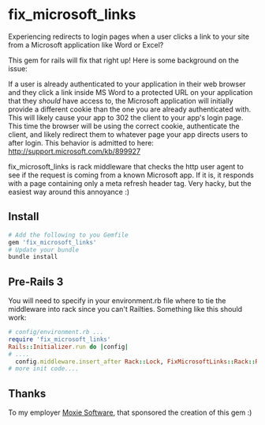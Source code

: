 fix_microsoft_links
===================

Experiencing redirects to login pages when a user clicks a link to your site from a Microsoft application like Word or Excel?

This gem for rails will fix that right up!  Here is some background on the issue:

If a user is already authenticated to your application in their web browser and they click a link inside MS Word to a protected URL on your application that they *should* have access to, the Microsoft application will initially provide a different cookie than the one you are already authenticated with.  This will likely cause your app to 302 the client to your app's login page.  This time the browser will be using the correct cookie, authenticate the client, and likely redirect them to whatever page your app directs users to after login.  This behavior is admitted to here: http://support.microsoft.com/kb/899927

fix_microsoft_links is rack middleware that checks the http user agent to see if the request is coming from a known Microsoft app.  If it is, it responds with a page containing only a meta refresh header tag.  Very hacky, but the easiest way around this annoyance :)

## Install 

``` ruby
# Add the following to you Gemfile
gem 'fix_microsoft_links'
# Update your bundle
bundle install
```

## Pre-Rails 3

You will need to specify in your environment.rb file where to tie the middleware into rack since you can't Railties.  Something like this should work:

``` ruby
# config/environment.rb ...
require 'fix_microsoft_links'
Rails::Initializer.run do |config|
# ....
  config.middleware.insert_after Rack::Lock, FixMicrosoftLinks::Rack::Response
# more init code....
```

## Thanks

To my employer [Moxie Software][moxiesoft], that sponsored the creation of this gem :)

[moxiesoft]: http://www.moxiesoft.com/
